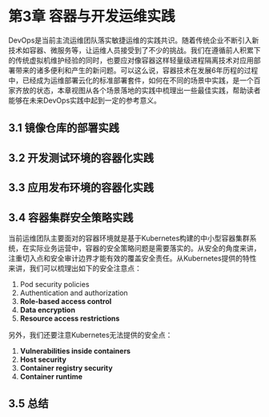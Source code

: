 # 第3章 容器与开发运维实践

DevOps是当前主流运维团队落实敏捷运维的实践共识。随着传统企业不断引入新技术如容器、微服务等，让运维人员接受到了不少的挑战。我们在遵循前人积累下的传统虚拟机维护经验的同时，也要应对像容器这样轻量级进程隔离技术对应用部署带来的诸多便利和产生的新问题。可以这么说，容器技术在发展6年历程的过程中，已经成为运维部署云化的标准部署套件，如何在不同的场景中实践，是一个百家齐放的状态，本章视图从各个场景落地的实践中梳理出一些最佳实践，帮助读者能够在未来DevOps实践中起到一定的参考意义。

## 3.1 镜像仓库的部署实践

## 3.2 开发测试环境的容器化实践

## 3.3 应用发布环境的容器化实践

## 3.4 容器集群安全策略实践

当前运维团队主要面对的容器环境就是基于Kubernetes构建的中小型容器集群系统，在实际业务运营中，容器的安全策略问题是需要落实的。从安全的角度来讲，注重切入点和安全审计边界才能有效的覆盖安全责任。从Kubernetes提供的特性来讲，我们可以梳理出如下的安全注意点：

1. Pod security policies
2. Authentication and authorization
3. **Role-based access control**
4. **Data encryption**
5. **Resource access restrictions**

另外，我们还要注意Kubernetes无法提供的安全点：

1. **Vulnerabilities inside containers**
2. **Host security**
3. **Container registry security**
4. **Container runtime**

## 3.5 总结

